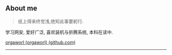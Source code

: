 ## About me

> 纸上得来终觉浅,绝知此事要躬行.

学习网安, 爱好广泛, 喜欢装机与折腾系统, 本科在读中.







[orgaworl (orgaworl) (github.com)](https://github.com/orgaworl)

---


